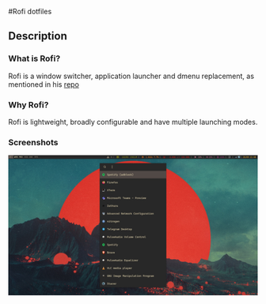 #Rofi dotfiles

## Description
### What is Rofi?
Rofi is a window switcher, application launcher and dmenu replacement, as mentioned in his [repo](https://github.com/davatorium/rofi)

### Why Rofi?
Rofi is lightweight, broadly configurable and have multiple launching modes.

### Screenshots
![fullscreen](../../../assets/images/rofi_fullscreen.png)
